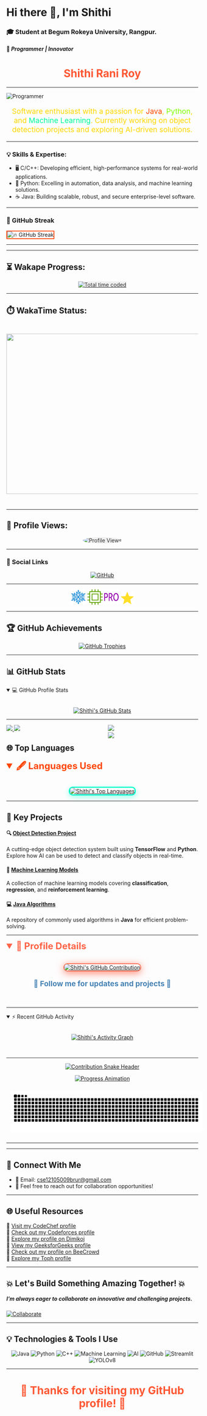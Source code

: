 # Hi there 👋, I'm Shithi             
### 🎓 **Student** at Begum Rokeya University, Rangpur.      
#### 🌟 ***Programmer | Innovator***    
        
      
<h1 align="center" style="color:#FF5733;">Shithi Rani Roy</h1>  
 
   
                      
                                                  
                                      
    
                  
                             
---                      
  
               
        
  
 
   
![Programmer](https://arturssmirnovs.github.io/github-profile-readme-generator/images/banner.png)

<p align="center" style="color: #FFD700; font-size: 1.2rem;">
  Software enthusiast with a passion for <span style="color: #FF4500;">Java</span>, <span style="color: #7FFF00;">Python</span>, and <span style="color: #00FA9A;">Machine Learning</span>. Currently working on object detection projects and exploring AI-driven solutions.
</p>


   

--- 


 


 
### 💡 Skills & Expertise:
- 🖥️ C/C++: Developing efficient, high-performance systems for real-world applications.  
- 🐍 Python: Excelling in automation, data analysis, and machine learning solutions.  
- ☕ Java: Building scalable, robust, and secure enterprise-level software.



  
--- 





### 🌟  GitHub Streak 
<img src="https://github-readme-streak-stats.herokuapp.com?user=Shithi14&theme=highcontrast&fire=FF4500&ring=FFD700&currStreakLabel=FFA500&sideLabels=FFD700&background=141E30,243B55&hide_border=true" alt="🔥 GitHub Streak" width="900" style="height: 400px; object-fit: cover; border: 2px solid #FF4500;"/>
  <br/>

 --- 

---
<h2 align="left">⏳ Wakape Progress:</h2>

<p align="center">
  <a href="https://wakatime.com/@d2f21121-b2af-4a4a-8f96-9d5c51127518">
    <img src="https://wakatime.com/badge/user/d2f21121-b2af-4a4a-8f96-9d5c51127518.svg" alt="Total time coded" style="width: 1000px; height: 150px; background-color: #f0f0f0; color: #333;"/>
  </a>
</p>
 

---


<h2 align="left">⏱️ WakaTime Status:</h2>

<p align="center" style="font-size: 40px;">
  <a href="#">
    <img align="center" src="https://github-readme-stats.vercel.app/api/wakatime?username=Shithi14&layout=compact&theme=light" width="1000" height="420" />
  </a>
</p>
 
---

<h2 align="left">🔢 Profile Views:</h2>

<p align="center">
  <img src="https://komarev.com/ghpvc/?username=Shithi14&color=brightgreen&style=for-the-badge" alt="Profile Views"
    style="border-radius: 150%; height: 150px; width: 800px; background-color: #f0f0f0; color: #333;">
</p>




---




### 🔗 Social Links

<p align="center">
  <a href="https://github.com/Shithi14"><img src="https://img.shields.io/badge/-GitHub-%23121011?style=flat-square&logo=github&logoColor=white" alt="GitHub"></a>
</p>

---

<p align="center">
  <a href='https://archiveprogram.github.com/'><img src='https://raw.githubusercontent.com/acervenky/animated-github-badges/master/assets/acbadge.gif' width='40' height='40'></a>
  <a href='https://docs.github.com/en/developers'><img src='https://raw.githubusercontent.com/acervenky/animated-github-badges/master/assets/devbadge.gif' width='40' height='40'></a>
  <a href='https://github.com/pricing'><img src='https://raw.githubusercontent.com/acervenky/animated-github-badges/master/assets/pro.gif' width='40' height='40'></a>
  <a href='https://stars.github.com/'><img src='https://raw.githubusercontent.com/acervenky/animated-github-badges/master/assets/starbadge.gif' width='35' height='35'></a>
</p>





---




## 🏆 GitHub Achievements

<p align="center">
  <a href="https://github.com/ryo-ma/github-profile-trophy">
    <img src="https://github-profile-trophy.vercel.app/?username=Shithi14&theme=monokai&column=5&margin-w=25&margin-h=25&bg_color=282c34" alt="GitHub Trophies">
  </a>
</p>




---




## 📊 GitHub Stats

<details open> 
  <summary>💻 GitHub Profile Stats</summary> 
  <br/> 
  <p align="center"> 
    <a href="https://github.com/Shithi14"> 
      <img alt="Shithi's GitHub Stats" src="https://github-readme-stats.vercel.app/api?username=Shithi14&show_icons=true&count_private=true&theme=tokyonight&hide_border=true&bg_color=0D1117&title_color=58A6FF&icon_color=F8D866" height="195px"/> 
    </a> 
  </p> 
</details>




---


<div>
<a href="http://www.github.com/Shithi14">
    <img width="47%" src="http://github-profile-summary-cards.vercel.app/api/cards/repos-per-language?username=Shithi14&theme=tokyonight" />
</a>
<a href="http://www.github.com/Shithi14">
    <img align="right" width="47%" src="http://github-profile-summary-cards.vercel.app/api/cards/most-commit-language?username=Shithi14&theme=tokyonight" />
</a>
<a href="http://www.github.com/Shithi14">
    <img width="47%" src="http://github-profile-summary-cards.vercel.app/api/cards/stats?username=Shithi14&theme=tokyonight" />
</a>
<a href="http://www.github.com/Shithi14">
    <img align="right" width="47%" src="http://github-profile-summary-cards.vercel.app/api/cards/productive-time?username=Shithi14&theme=tokyonight&utcOffset=8" />
</a>
</div>


## 🌐 Top Languages

<details open> 
  <summary style="font-size: 1.5rem; color: #ff4500; font-weight: bold;">🖋 Languages Used</summary> 
  <br/> 
  <p align="center"> 
    <a href="https://github.com/Shithi14"> 
      <img alt="Shithi's Top Languages" 
        src="https://github-readme-stats.vercel.app/api/top-langs/?username=Shithi14&langs_count=8&layout=compact&theme=merko&hide_border=true&bg_color=0f0f0f&title_color=00ffcc&icon_color=ff7f50" 
        height="192px" 
        style="border-radius: 10px; border: 3px solid #00ffcc; box-shadow: 0px 4px 15px rgba(0, 255, 204, 0.4);"
      /> 
    </a> 
  </p> 
</details>




---




## 📓 Key Projects

#### 🔍 [Object Detection Project](https://github.com/Shithi14/Object-Detection)

A cutting-edge object detection system built using **TensorFlow** and **Python**. Explore how AI can be used to detect and classify objects in real-time.

#### 🧪 [Machine Learning Models](https://github.com/Shithi14/Machine-Learning-Models)

A collection of machine learning models covering **classification**, **regression**, and **reinforcement learning**.

#### 💻 [Java Algorithms](https://github.com/Shithi14/Java-Algorithms)

A repository of commonly used algorithms in **Java** for efficient problem-solving.



---



<details open> 
  <summary style="font-size: 1.5rem; color: #ff6347; font-weight: bold;">📌 Profile Details</summary> 
  <br/>
  <p align="center">
    <a href="https://github.com/Shithi14">
      <img src="https://github-profile-summary-cards.vercel.app/api/cards/profile-details?username=Shithi14&theme=2077" alt="Shithi's GitHub Contribution" style="border: 2px solid #ff6347; border-radius: 10px; box-shadow: 0px 4px 20px rgba(255, 99, 71, 0.8);"/>
    </a>
  </p>
  <p align="center" style="font-size: 1.2rem; font-weight: bold; color: #4682b4;">
    🌟 Follow me for updates and projects 🌟
  </p>
  <br/>
</details>



---



<details open> 
  <summary>⚡️ Recent GitHub Activity</summary> 
  <br/>
  <p align="center">
    <a href="https://github-readme-activity-graph.vercel.app/graph?username=Shithi14&bg_color=0D1117&color=58A6FF&line=F85D7F&point=FFFFFF&hide_border=true">
      <img alt="Shithi's Activity Graph" src="https://github-readme-activity-graph.vercel.app/graph?username=Shithi14&bg_color=0D1117&color=58A6FF&line=F85D7F&point=FFFFFF&hide_border=true"/>
    </a>
  </p>
  <br/>
</details>


---

<!-- Single Line Animation -->
<p align="center">
  <a href="https://github.com/Shithi14">
    <img src="https://readme-typing-svg.demolab.com?font=Fira+Code&size=32&pause=100000&color=FF5733&vCenter=true&width=1000&lines=🐍+Unveiling+My+GitHub+Journey!" 
         alt="Contribution Snake Header">
  </a>
</p>

<!-- Combined Animation for Other Lines -->
<p align="center">
  <a href="https://github.com/Shithi14">
    <img src="https://readme-typing-svg.demolab.com?font=Fira+Code&size=25&pause=1000&color=FFD700&vCenter=true&width=1000&lines=Every+step+counts+in+the+journey+of+growth.;Here's+a+unique+way+to+visualize+my+efforts.;Watch+as+the+snake+makes+its+way+through+my+contributions!+👉" 
         alt="Progress Animation">
  </a>
</p>

<!-- Snake Animation (Light Mode Only) -->
<p align="center">
    <img src="https://github.com/Shithi14/Shithi14/blob/output/github-contribution-grid-snake.svg" 
         alt="GitHub Snake Animation Light Mode" style="margin: 10px;">
</p>

---
---





## 📢 Connect With Me


- 📧 Email: [cse12105009brur@gmail.com](mailto:cse12105009brur@gmail.com)
- 💬 Feel free to reach out for collaboration opportunities!



---
 

## 🌐 Useful Resources

🔹 [Visit my CodeChef profile](https://www.codechef.com/users/cse12105009bru)  
🔹 [Check out my Codeforces profile](https://codeforces.com/profile/SHITHIROY)  
🔹 [Explore my profile on Dimikoj](https://dimikoj.com/profile/o523?shithirani)  
🔹 [View my GeeksforGeeks profile](https://www.geeksforgeeks.org/user/neelambaufmy/)  
🔹 [Check out my profile on BeeCrowd](https://judge.beecrowd.com/en/profile/820669)  
🔹 [Explore my Toph profile](https://toph.co/u/cse12105009brur) 




---

     


## 💥 Let's Build Something Amazing Together! 💥  
 #####  I’m always eager to collaborate on innovative and challenging projects.

[![Collaborate](https://img.shields.io/badge/Collaborate-Open%20For%20Projects-yellow?style=flat-square)](https://github.com/Shithi14)




---




## 💡 Technologies & Tools I Use

<p align="center">
  <img alt="Java" src="https://img.shields.io/badge/Java-%23F8B40A.svg?&style=for-the-badge&logo=java&logoColor=white&color=black" />
  <img alt="Python" src="https://img.shields.io/badge/Python-%233776AB.svg?&style=for-the-badge&logo=python&logoColor=white&color=black" />
  <img alt="C++" src="https://img.shields.io/badge/C%2B%2B-%2300599C.svg?&style=for-the-badge&logo=c%2B%2B&logoColor=white&color=black" />
  <img alt="Machine Learning" src="https://img.shields.io/badge/Machine_Learning-%23007ACC.svg?&style=for-the-badge&logo=python&logoColor=white&color=black" />
  <img alt="AI" src="https://img.shields.io/badge/AI-%23007ACC.svg?&style=for-the-badge&logo=openai&logoColor=white&color=black" />
  <img alt="GitHub" src="https://img.shields.io/badge/GitHub-%23121011.svg?&style=for-the-badge&logo=github&logoColor=white&color=black" />
  <img alt="Streamlit" src="https://img.shields.io/badge/Streamlit-%23398D49.svg?&style=for-the-badge&logo=streamlit&logoColor=white&color=black" />
  <img alt="YOLOv8" src="https://img.shields.io/badge/YOLOv8-%232D3748.svg?&style=for-the-badge&logo=python&logoColor=white&color=black" />
</p>




---




######  <h1 align="center" style="color:#FF5733;">🚀 Thanks for visiting my GitHub profile! 🚀</h1>


